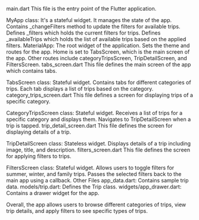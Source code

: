 main.dart
This file is the entry point of the Flutter application.

MyApp class:
It's a stateful widget.
It manages the state of the app.
Contains _changeFilters method to update the filters for available trips.
Defines _filters which holds the current filters for trips.
Defines _availableTrips which holds the list of available trips based on the applied filters.
MaterialApp:
The root widget of the application.
Sets the theme and routes for the app.
Home is set to TabsScreen, which is the main screen of the app.
Other routes include categoryTripsScreen, TripDetailScreen, and FiltersScreen.
tabs_screen.dart
This file defines the main screen of the app which contains tabs.

TabsScreen class:
Stateful widget.
Contains tabs for different categories of trips.
Each tab displays a list of trips based on the category.
category_trips_screen.dart
This file defines a screen for displaying trips of a specific category.

CategoryTripsScreen class:
Stateful widget.
Receives a list of trips for a specific category and displays them.
Navigates to TripDetailScreen when a trip is tapped.
trip_detail_screen.dart
This file defines the screen for displaying details of a trip.

TripDetailScreen class:
Stateless widget.
Displays details of a trip including image, title, and description.
filters_screen.dart
This file defines the screen for applying filters to trips.

FiltersScreen class:
Stateful widget.
Allows users to toggle filters for summer, winter, and family trips.
Passes the selected filters back to the main app using a callback.
Other Files
app_data.dart: Contains sample trip data.
models/trip.dart: Defines the Trip class.
widgets/app_drawer.dart: Contains a drawer widget for the app.



Overall, the app allows users to browse different categories of trips, view trip details, and apply filters to see specific types of trips.

